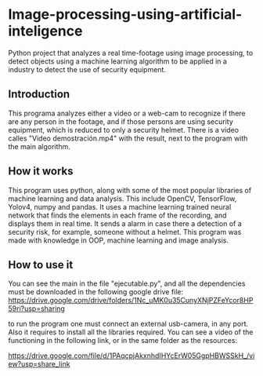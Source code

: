 # Image-processing-using-artificial-inteligence
Python project that analyzes a real time-footage using image processing, to detect objects using a machine learning algorithm to be applied in a industry to detect the use of security equipment.

## Introduction
This programa analyzes either a video or a web-cam to recognize if there are any person in the footage, and if those persons are using security equipment, which is reduced to only a security helmet. There is a video calles "Video demostración.mp4" with the result, next to the program with the main algorithm.

## How it works

This program uses python, along with some of the most popular libraries of machine learning and data analysis. This include OpenCV, TensorFlow, Yolov4, numpy and pandas. It uses a machine learning trained neural network that finds the elements in each frame of the recording, and displays them in real time. It sends a alarm in case there a detection of a security risk, for example, someone without a helmet. This program was made with knowledge in OOP, machine learning and image analysis. 

## How to use it

You can see the main in the file "ejecutable.py", and all the dependencies must be downloaded in the following google drive file: https://drive.google.com/drive/folders/1Nc_uMK0u35CunyXNjPZFeYcor8HP59ri?usp=sharing

to run the program one must connect an external usb-camera, in any port. Also it requires to install all the libraries required. You can see a video of the functioning in the following link, or in the same folder as the resources:

https://drive.google.com/file/d/1PAqcpjAkxnhdIHYcErW05GgpHBWSSkH_/view?usp=share_link
